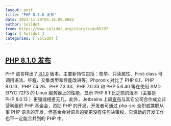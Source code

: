 ```yaml
---
layout: post
title: "PHP 8.1.0 发布"
date: 2021-11-29T04:38:09.000Z
author: Solidot
from: https://www.solidot.org/story?sid=69797
tags: [ Solidot ]
categories: [ Solidot ]
---
```

<!--1638160689000-->
[PHP 8.1.0 发布](https://www.solidot.org/story?sid=69797)
------

<div>
PHP 语言释出了<a href="https://www.php.net/releases/8.1/zh.php"> 8.1.0</a> 版本。主要新特性包括：枚举、只读属性、First-class 可调用语法、纤程、交集类型和性能改进等。Phoronix 对比了 PHP 8.1、PHP 8.0.13、PHP 7.4.26、PHP 7.3.33、PHP 7.0.33 和 PHP 5.6.40 等在使用 AMD EPYC 72F3 的 Linux 服务器上的性能，显示 PHP 8.1 比之前的版本（主要是 PHP 8.0.13 ）更强或相差无几。此外，Jetbrains 上周<a href="https://blog.jetbrains.com/phpstorm/2021/11/the-php-foundation/">宣布</a>与其它公司合作成立非营利组织 PHP 基金会，资助 PHP 的开发，开发者可通过 php-src 全职或兼职从事 PHP 语言的开发，但基金会对语言的变更没有任何决策权，它资助的开发工作也不一定能合并到的 PHP 中。
</div>
